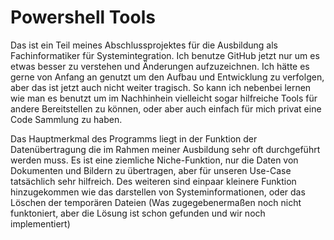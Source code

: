 # Powershell Tools
Das ist ein Teil meines Abschlussprojektes für die Ausbildung als Fachinformatiker für Systemintegration. Ich benutze GitHub jetzt nur um es etwas besser zu verstehen und Änderungen aufzuzeichnen. Ich hätte es gerne von Anfang an genutzt um den Aufbau und Entwicklung zu verfolgen, aber das ist jetzt auch nicht weiter tragisch. So kann ich nebenbei lernen wie man es benutzt um im Nachhinhein vielleicht sogar hilfreiche Tools für andere Bereitstellen zu können, oder aber auch einfach für mich privat eine Code Sammlung zu haben.

Das Hauptmerkmal des Programms liegt in der Funktion der Datenübertragung die im Rahmen meiner Ausbildung sehr oft durchgeführt werden muss. Es ist eine ziemliche Niche-Funktion, nur die Daten von Dokumenten und Bildern zu übertragen, aber für unseren Use-Case tatsächlich sehr hilfreich. Des weiteren sind einpaar kleinere Funktion hinzugekommen wie das darstellen von Systeminformationen, oder das Löschen der temporären Dateien (Was zugegebenermaßen noch nicht funktoniert, aber die Lösung ist schon gefunden und wir noch implementiert)
